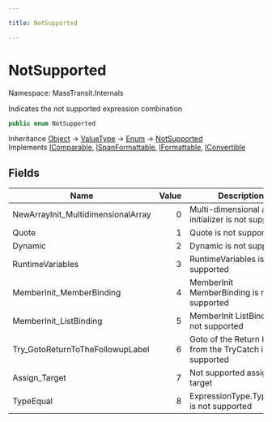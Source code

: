 ```yaml
---

title: NotSupported

---
```


# NotSupported

Namespace: MassTransit.Internals

Indicates the not supported expression combination

```csharp
public enum NotSupported
```

Inheritance [Object](https://learn.microsoft.com/en-us/dotnet/api/system.object) → [ValueType](https://learn.microsoft.com/en-us/dotnet/api/system.valuetype) → [Enum](https://learn.microsoft.com/en-us/dotnet/api/system.enum) → [NotSupported](../masstransit-internals/notsupported)<br/>
Implements [IComparable](https://learn.microsoft.com/en-us/dotnet/api/system.icomparable), [ISpanFormattable](https://learn.microsoft.com/en-us/dotnet/api/system.ispanformattable), [IFormattable](https://learn.microsoft.com/en-us/dotnet/api/system.iformattable), [IConvertible](https://learn.microsoft.com/en-us/dotnet/api/system.iconvertible)

## Fields

| Name | Value | Description |
| --- | --: | --- |
| NewArrayInit_MultidimensionalArray | 0 | Multi-dimensional array initializer is not supported |
| Quote | 1 | Quote is not supported |
| Dynamic | 2 | Dynamic is not supported |
| RuntimeVariables | 3 | RuntimeVariables is not supported |
| MemberInit_MemberBinding | 4 | MemberInit MemberBinding is not supported |
| MemberInit_ListBinding | 5 | MemberInit ListBinding is not supported |
| Try_GotoReturnToTheFollowupLabel | 6 | Goto of the Return kind from the TryCatch is not supported |
| Assign_Target | 7 | Not supported assignment target |
| TypeEqual | 8 | ExpressionType.TypeEqual is not supported |
